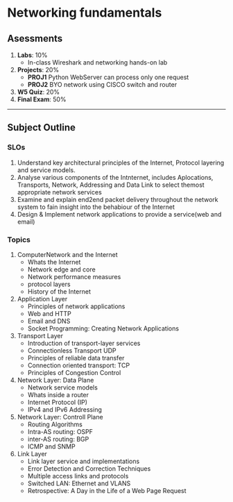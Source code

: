 # Networking fundamentals

## Asessments

1. **Labs**: 10%
   - In-class Wireshark and networking hands-on lab
2. **Projects**: 20%
   - **PROJ1** Python WebServer can process only one request
   - **PROJ2** BYO network using CISCO switch and router
3. **W5 Quiz**: 20%
4. **Final Exam**: 50%

---

## Subject Outline

### SLOs

1. Understand key architectural principles of the Internet, Protocol layering and service models.
2. Analyse various components of the Intnternet, includes Aplocations, Transports, Network, Addressing and Data Link to select themost appropriate network services
3. Examine and explain end2end packet delivery throughout the network system to fain insight into the behabiour of the Internet
4. Design & Implement network applications to provide a service(web and email)

### Topics

1. ComputerNetwork and the Internet
   - Whats the Internet
   - Network edge and core
   - Network performance measures
   - protocol layers
   - History of the Internet
2. Application Layer
   - Principles of network applications
   - Web and HTTP
   - Email and DNS
   - Socket Programming: Creating Network Applications
3. Transport Layer
   - Introduction of transport-layer services
   - Connectionless Transport UDP
   - Principles of reliable data transfer
   - Connection oriented transport: TCP
   - Principles of Congestion Control
4. Network Layer: Data Plane
   - Network service models
   - Whats inside a router
   - Internet Protocol (IP)
   - IPv4 and IPv6 Addressing
5. Network Layer: Controll Plane
   - Routing Algorithms
   - Intra-AS routing: OSPF
   - inter-AS routing: BGP
   - ICMP and SNMP
6. Link Layer
   - Link layer service and implementations
   - Error Detection and Correction Techniques
   - Multiple access links and protocols
   - Switched LAN: Ethernet and VLANS
   - Retrospective: A Day in the Life of a Web Page Request